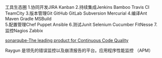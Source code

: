 工具生态圈
  1.协同开发JIRA Kanban
  2.持续集成Jenkins Bamboo Travis CI  TeamCity
  3.版本管理Git GitHub GitLab Subversion Mercurial
  4.编译Ant Maven Gradle MSBuild    
  5.配置管理Chef Puppet Ansible
  6.测试Junit  Selenium Cucumber FitNesse
  7.监控Nagios Zabbix

[sonarqube-The leading product for Continuous Code Quality](https://www.sonarqube.org/)

Raygun 是领先的错误监控以及崩溃报告的平台。应用程序性能监控 （APM）
